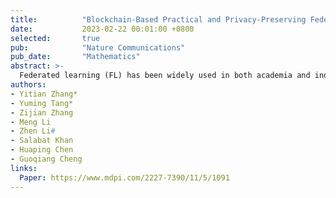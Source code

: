 ```yaml
---
title:          "Blockchain-Based Practical and Privacy-Preserving Federated Learning with Verifiable Fairness"
date:           2023-02-22 00:01:00 +0800
selected:       true
pub:            "Nature Communications"
pub_date:       "Mathematics"
abstract: >-
  Federated learning (FL) has been widely used in both academia and industry all around the world. FL has advantages from the perspective of data security, data diversity, real-time continual learning, hardware efficiency, etc. However, it brings new privacy challenges, such as membership inference attacks and data poisoning attacks, when parts of participants are not assumed to be fully honest. Moreover, selfish participants can obtain others’ collaborative data but do not contribute their real local data or even provide fake data. This violates the fairness of FL schemes. Therefore, advanced privacy and fairness techniques have been integrated into FL schemes including blockchain, differential privacy, zero-knowledge proof, etc. However, most of the existing works still have room to enhance the practicality due to our exploration. In this paper, we propose a Blockchain-based Pseudorandom Number Generation (BPNG) protocol based on Verifiable Random Functions (VRFs) to guarantee the fairness for FL schemes. Next, we further propose a Gradient Random Noise Addition (GRNA) protocol based on differential privacy and zero-knowledge proofs to protect data privacy for FL schemes. Finally, we implement both two protocols on Hyperledger Fabric and analyze their performance. Simulation experiments show that the average time that proof generation takes is 18.993 s and the average time of on-chain verification is 2.27 s under our experimental environment settings, which means the scheme is practical in reality.
authors:
- Yitian Zhang*
- Yuming Tang*
- Zijian Zhang
- Meng Li
- Zhen Li#
- Salabat Khan
- Huaping Chen
- Guoqiang Cheng
links:
  Paper: https://www.mdpi.com/2227-7390/11/5/1091
---
```

